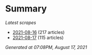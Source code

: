 # Summary
*Latest scrapes*
* [2021-08-16](https://github.com/nuuuwan/news_lk/blob/data/news_lk.2021-08-16.json) (217 articles)
* [2021-08-17](https://github.com/nuuuwan/news_lk/blob/data/news_lk.2021-08-17.json) (115 articles)

*Generated at 07:08PM, August 17, 2021*